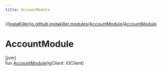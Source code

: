 ```yaml
---
title: AccountModule
---
```

//[InstaKiller](../../../index.html)/[io.github.instakiller.modules](../index.html)/[AccountModule](index.html)/[AccountModule](-account-module.html)



# AccountModule



[jvm]\
fun [AccountModule](-account-module.html)(igClient: IGClient)




